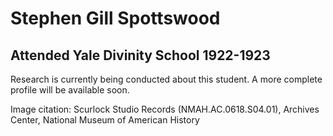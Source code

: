 # Stephen Gill Spottswood  
## Attended Yale Divinity School 1922-1923

Research is currently being conducted about this student. A more complete profile will be available soon.

Image citation: Scurlock Studio Records (NMAH.AC.0618.S04.01), Archives Center, National Museum of American History
